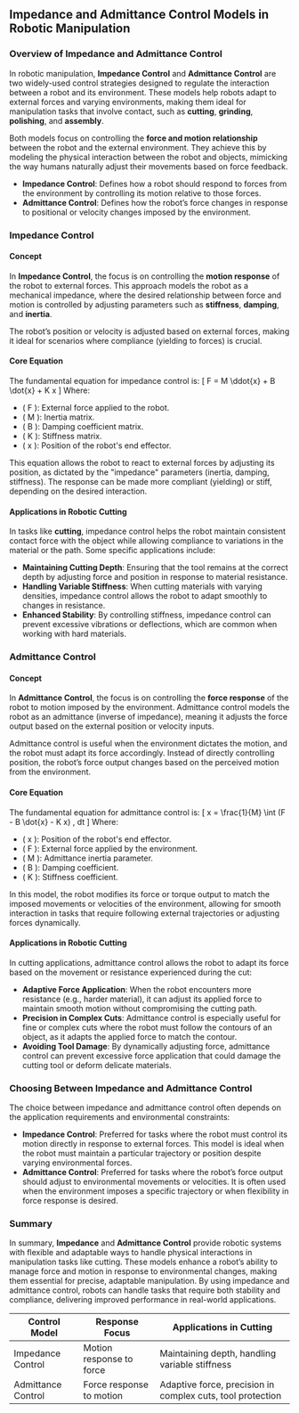 ## Impedance and Admittance Control Models in Robotic Manipulation

### Overview of Impedance and Admittance Control

In robotic manipulation, **Impedance Control** and **Admittance Control** are two widely-used control strategies designed to regulate the interaction between a robot and its environment. These models help robots adapt to external forces and varying environments, making them ideal for manipulation tasks that involve contact, such as **cutting**, **grinding**, **polishing**, and **assembly**.

Both models focus on controlling the **force and motion relationship** between the robot and the external environment. They achieve this by modeling the physical interaction between the robot and objects, mimicking the way humans naturally adjust their movements based on force feedback.

- **Impedance Control**: Defines how a robot should respond to forces from the environment by controlling its motion relative to those forces.
- **Admittance Control**: Defines how the robot’s force changes in response to positional or velocity changes imposed by the environment.

### Impedance Control

#### Concept
In **Impedance Control**, the focus is on controlling the **motion response** of the robot to external forces. This approach models the robot as a mechanical impedance, where the desired relationship between force and motion is controlled by adjusting parameters such as **stiffness**, **damping**, and **inertia**. 

The robot’s position or velocity is adjusted based on external forces, making it ideal for scenarios where compliance (yielding to forces) is crucial.

#### Core Equation
The fundamental equation for impedance control is:
\[
F = M \ddot{x} + B \dot{x} + K x
\]
Where:
- \( F \): External force applied to the robot.
- \( M \): Inertia matrix.
- \( B \): Damping coefficient matrix.
- \( K \): Stiffness matrix.
- \( x \): Position of the robot's end effector.

This equation allows the robot to react to external forces by adjusting its position, as dictated by the "impedance" parameters (inertia, damping, stiffness). The response can be made more compliant (yielding) or stiff, depending on the desired interaction.

#### Applications in Robotic Cutting
In tasks like **cutting**, impedance control helps the robot maintain consistent contact force with the object while allowing compliance to variations in the material or the path. Some specific applications include:
- **Maintaining Cutting Depth**: Ensuring that the tool remains at the correct depth by adjusting force and position in response to material resistance.
- **Handling Variable Stiffness**: When cutting materials with varying densities, impedance control allows the robot to adapt smoothly to changes in resistance.
- **Enhanced Stability**: By controlling stiffness, impedance control can prevent excessive vibrations or deflections, which are common when working with hard materials.

### Admittance Control

#### Concept
In **Admittance Control**, the focus is on controlling the **force response** of the robot to motion imposed by the environment. Admittance control models the robot as an admittance (inverse of impedance), meaning it adjusts the force output based on the external position or velocity inputs.

Admittance control is useful when the environment dictates the motion, and the robot must adapt its force accordingly. Instead of directly controlling position, the robot’s force output changes based on the perceived motion from the environment.

#### Core Equation
The fundamental equation for admittance control is:
\[
x = \frac{1}{M} \int (F - B \dot{x} - K x) \, dt
\]
Where:
- \( x \): Position of the robot's end effector.
- \( F \): External force applied by the environment.
- \( M \): Admittance inertia parameter.
- \( B \): Damping coefficient.
- \( K \): Stiffness coefficient.

In this model, the robot modifies its force or torque output to match the imposed movements or velocities of the environment, allowing for smooth interaction in tasks that require following external trajectories or adjusting forces dynamically.

#### Applications in Robotic Cutting
In cutting applications, admittance control allows the robot to adapt its force based on the movement or resistance experienced during the cut:
- **Adaptive Force Application**: When the robot encounters more resistance (e.g., harder material), it can adjust its applied force to maintain smooth motion without compromising the cutting path.
- **Precision in Complex Cuts**: Admittance control is especially useful for fine or complex cuts where the robot must follow the contours of an object, as it adapts the applied force to match the contour.
- **Avoiding Tool Damage**: By dynamically adjusting force, admittance control can prevent excessive force application that could damage the cutting tool or deform delicate materials.

### Choosing Between Impedance and Admittance Control

The choice between impedance and admittance control often depends on the application requirements and environmental constraints:
- **Impedance Control**: Preferred for tasks where the robot must control its motion directly in response to external forces. This model is ideal when the robot must maintain a particular trajectory or position despite varying environmental forces.
- **Admittance Control**: Preferred for tasks where the robot’s force output should adjust to environmental movements or velocities. It is often used when the environment imposes a specific trajectory or when flexibility in force response is desired.

### Summary

In summary, **Impedance** and **Admittance Control** provide robotic systems with flexible and adaptable ways to handle physical interactions in manipulation tasks like cutting. These models enhance a robot’s ability to manage force and motion in response to environmental changes, making them essential for precise, adaptable manipulation. By using impedance and admittance control, robots can handle tasks that require both stability and compliance, delivering improved performance in real-world applications.

| Control Model       | Response Focus        | Applications in Cutting       |
|---------------------|-----------------------|--------------------------------|
| Impedance Control   | Motion response to force | Maintaining depth, handling variable stiffness |
| Admittance Control  | Force response to motion | Adaptive force, precision in complex cuts, tool protection |
